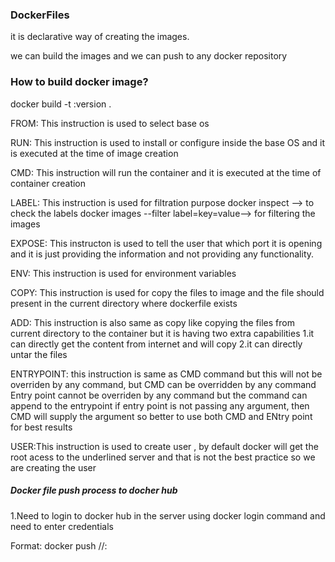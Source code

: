 ### DockerFiles

it is declarative way of creating the images.

we can build the images and we can push to any docker repository

### How to build docker image?

docker build -t <image-name>:version .

FROM: This instruction is used to select base os

RUN: This instruction is used to install or configure inside the base OS and it is executed at the time of image creation

CMD: This instruction will run the container and it is executed at the time of container creation

LABEL: This instruction is used for filtration purpose
docker inspect <image-id>--> to check the labels
docker images --filter label=key=value--> for filtering the images

EXPOSE: This instructon is used to tell the user that which port it is opening and it is just providing the information and not providing any functionality.

ENV: This instruction is used for environment variables

COPY: This instruction is used for copy the files to image and the file should present in the current directory where dockerfile exists

ADD: This instruction is also same as copy like copying the files from current directory to the container but it is having two extra capabilities
1.it can directly get the content from internet and will copy 
2.it can directly untar the files 

ENTRYPOINT: this instruction is same as CMD command but this will not be overriden by any command, but CMD can be overridden by any command
Entry point cannot be overriden by any command but the command can append to the entrypoint
if entry point is not passing any argument, then CMD will supply the argument so better to use both CMD and ENtry point for best results

USER:This instruction is used to create user , by default docker will get the root acess to the underlined server and that is not the best practice so we are creating the user

##### Docker file push process to docher hub
1.Need to login to docker hub in the server using docker login command and need to enter credentials

Format: docker push <URL>/<user-name>/<image-name>:<version>

